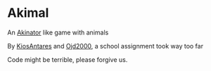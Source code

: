 # Akimal
An [Akinator](http://www.akinator.com) like game with animals

By [KiosAntares](http://github.com/KiosAntares) and [Ojd2000](http://github.com/Ojd2000), a school assignment took way too far

Code might be terrible, please forgive us.
